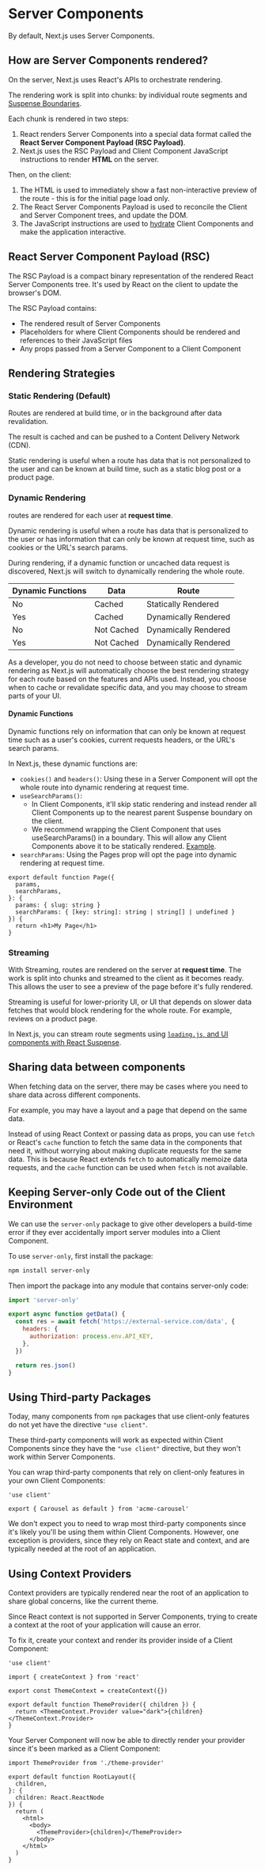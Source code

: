 # Server Components

By default, Next.js uses Server Components.


## How are Server Components rendered?

On the server, Next.js uses React's APIs to orchestrate rendering.

The rendering work is split into chunks: by individual route segments and [Suspense Boundaries](https://react.dev/reference/react/Suspense).

Each chunk is rendered in two steps:

1. React renders Server Components into a special data format called the **React Server Component Payload (RSC Payload)**.
2. Next.js uses the RSC Payload and Client Component JavaScript instructions to render **HTML** on the server.

Then, on the client:

1. The HTML is used to immediately show a fast non-interactive preview of the route - this is for the initial page load only.
2. The React Server Components Payload is used to reconcile the Client and Server Component trees, and update the DOM.
3. The JavaScript instructions are used to [hydrate](https://react.dev/reference/react-dom/client/hydrateRoot) Client Components and make the application interactive.


## React Server Component Payload (RSC)

The RSC Payload is a compact binary representation of the rendered React Server Components tree. It's used by React on the client to update the browser's DOM.

The RSC Payload contains:

- The rendered result of Server Components
- Placeholders for where Client Components should be rendered and references to their JavaScript files
- Any props passed from a Server Component to a Client Component


## Rendering Strategies

### Static Rendering (Default)

Routes are rendered at build time, or in the background after data revalidation.

The result is cached and can be pushed to a Content Delivery Network (CDN). 

Static rendering is useful when a route has data that is not personalized to the user and can be known at build time, such as a static blog post or a product page.


### Dynamic Rendering

routes are rendered for each user at **request time**.

Dynamic rendering is useful when a route has data that is personalized to the user or has information that can only be known at request time, such as cookies or the URL's search params.

During rendering, if a dynamic function or uncached data request is discovered, Next.js will switch to dynamically rendering the whole route.

| Dynamic Functions | Data       | Route                |
| ----------------- | ---------- | -------------------- |
| No                | Cached     | Statically Rendered  |
| Yes               | Cached     | Dynamically Rendered |
| No                | Not Cached | Dynamically Rendered |
| Yes               | Not Cached | Dynamically Rendered |

As a developer, you do not need to choose between static and dynamic rendering as Next.js will automatically choose the best rendering strategy for each route based on the features and APIs used. Instead, you choose when to cache or revalidate specific data, and you may choose to stream parts of your UI.

#### Dynamic Functions

Dynamic functions rely on information that can only be known at request time such as a user's cookies, current requests headers, or the URL's search params.

In Next.js, these dynamic functions are:

- `cookies()` and `headers()`: Using these in a Server Component will opt the whole route into dynamic rendering at request time.
- `useSearchParams()`:
    - In Client Components, it'll skip static rendering and instead render all Client Components up to the nearest parent Suspense boundary on the client.
  - We recommend wrapping the Client Component that uses useSearchParams() in a <Suspense/> boundary. This will allow any Client Components above it to be statically rendered. [Example](https://nextjs.org/docs/app/api-reference/functions/use-search-params#static-rendering).
- `searchParams`: Using the Pages prop will opt the page into dynamic rendering at request time.

```tsx
export default function Page({
  params,
  searchParams,
}: {
  params: { slug: string }
  searchParams: { [key: string]: string | string[] | undefined }
}) {
  return <h1>My Page</h1>
}
```

### Streaming

With Streaming, routes are rendered on the server at **request time**. The work is split into chunks and streamed to the client as it becomes ready. This allows the user to see a preview of the page before it's fully rendered.

Streaming is useful for lower-priority UI, or UI that depends on slower data fetches that would block rendering for the whole route. For example, reviews on a product page.

In Next.js, you can stream route segments using [`loading.js`, and UI components with React Suspense](../1-routing/7-loading-ui-and-streaming.md).


## Sharing data between components

When fetching data on the server, there may be cases where you need to share data across different components.

For example, you may have a layout and a page that depend on the same data.

Instead of using React Context or passing data as props, you can use `fetch` or React's `cache` function to fetch the same data in the components that need it, without worrying about making duplicate requests for the same data. This is because React extends `fetch` to automatically memoize data requests, and the `cache` function can be used when `fetch` is not available.


## Keeping Server-only Code out of the Client Environment

We can use the `server-only` package to give other developers a build-time error if they ever accidentally import server modules into a Client Component.

To use `server-only`, first install the package:

```bash filename="Terminal"
npm install server-only
```

Then import the package into any module that contains server-only code:

```js filename="lib/data.js"
import 'server-only'

export async function getData() {
  const res = await fetch('https://external-service.com/data', {
    headers: {
      authorization: process.env.API_KEY,
    },
  })

  return res.json()
}
```


## Using Third-party Packages

Today, many components from `npm` packages that use client-only features do not yet have the directive `"use client"`.

These third-party components will work as expected within Client Components since they have the `"use client"` directive, but they won't work within Server Components.

You can wrap third-party components that rely on client-only features in your own Client Components:

```tsx filename="app/carousel.tsx" switcher
'use client'

export { Carousel as default } from 'acme-carousel'
```

We don't expect you to need to wrap most third-party components since it's likely you'll be using them within Client Components. However, one exception is providers, since they rely on React state and context, and are typically needed at the root of an application.


## Using Context Providers

Context providers are typically rendered near the root of an application to share global concerns, like the current theme. 

Since React context is not supported in Server Components, trying to create a context at the root of your application will cause an error.

To fix it, create your context and render its provider inside of a Client Component:

```tsx filename="app/theme-provider.tsx" switcher
'use client'

import { createContext } from 'react'

export const ThemeContext = createContext({})

export default function ThemeProvider({ children }) {
  return <ThemeContext.Provider value="dark">{children}</ThemeContext.Provider>
}
```

Your Server Component will now be able to directly render your provider since it's been marked as a Client Component:

```tsx filename="app/layout.tsx" switcher
import ThemeProvider from './theme-provider'

export default function RootLayout({
  children,
}: {
  children: React.ReactNode
}) {
  return (
    <html>
      <body>
        <ThemeProvider>{children}</ThemeProvider>
      </body>
    </html>
  )
}
```